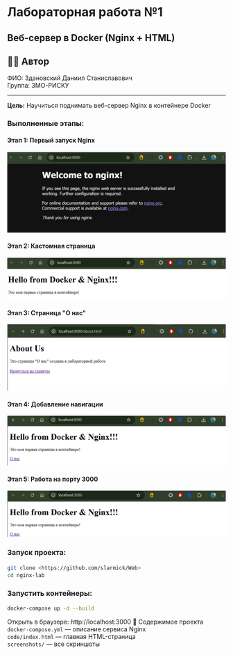 ﻿# Лабораторная работа №1
## Веб-сервер в Docker (Nginx + HTML)

## 👩‍💻 Автор
ФИО: Здановский Даниил Станиславович  
Группа: 3МО-РИСКУ

---

**Цель:** Научиться поднимать веб-сервер Nginx в контейнере Docker

### Выполненные этапы:

#### Этап 1: Первый запуск Nginx
![Welcome to Nginx](screenshots/01_welcome_nginx.png)

#### Этап 2: Кастомная страница
![Custom Page](screenshots/02_custom_page.png)

#### Этап 3: Страница "О нас"
![About Page](screenshots/03_about_page.png)

#### Этап 4: Добавление навигации
![Navigation](screenshots/04_added_navigation.png)

#### Этап 5: Работа на порту 3000
![New port](screenshots/05_new_port.png)

### Запуск проекта:
```bash
git clone <https://github.com/slarmick/Web>
cd nginx-lab
```

### Запустить контейнеры:
```bash
docker-compose up -d --build
```

Открыть в браузере: http://localhost:3000 📂 Содержимое проекта
```docker-compose.yml``` — описание сервиса Nginx  
```code/index.html``` — главная HTML-страница  
```screenshots/``` — все скриншоты  
